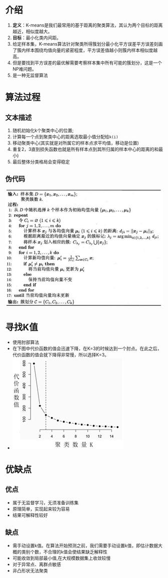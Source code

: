 # 介绍

1. **定义**：K-means是我们最常用的基于距离的聚类算法，其认为两个目标的距离越近，相似度越大。
2. **目标**：最小化类内间距。
3. 给定样本集，K-means算法针对聚类所得簇划分最小化平方误差平方误差刻画了簇内样本围绕均值向量的紧密程度，平方误差值越小则簇内样本相似度越高。
4. 但是要找到平方误差的最优解需要考察样本集中所有可能的簇划分，这是一个NP难问题。
5. 是一种无监督算法

# 算法过程

## 文本描述

1. 随机初始化k个聚类中心的位置;
2. 计算每一个点到聚类中心的距离选取最小值分配给`k(i)`
3. 移动聚类中心(其实就是对所属它的样本点求平均值，移动是位置)
4. 重复2，3直到损失函数也就是所有样本点到其所归属的样本中心的距离的和最小)
5. 最后整体分类格局会变得稳定

## 伪代码

![](附件/K均值算法.png)
# 寻找K值

* 使用肘部算法
* 在下图中代价函数的值会迅速下降，在K=3的时候达到一个肘点。在此之后，代价函数的值会就下降得非常慢，所以选择K=3。
* ![](附件/肘部算法.png)
# 优缺点

## 优点

- 属于无监督学习，无须准备训练集
- 原理简单，实现起来较为容易
- 结果可解释性较好

## 缺点

- 需手动设置k值。在算法开始预测之前，我们需要手动设置k值，即估计数据大概的类别个数，不合理的k值会使结果缺乏解释性
- 可能收敛到局部最小值,在大规模数据集上收敛较慢
- 对于异常点、离群点敏感
- 非凸形状无法聚类